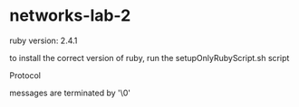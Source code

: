 # networks-lab-2

ruby version: 2.4.1

to install the correct version of ruby, run the setupOnlyRubyScript.sh script

Protocol

messages are terminated by '\0'
